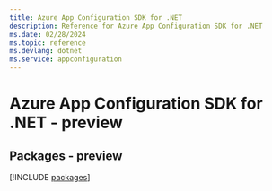 ```yaml
---
title: Azure App Configuration SDK for .NET
description: Reference for Azure App Configuration SDK for .NET
ms.date: 02/28/2024
ms.topic: reference
ms.devlang: dotnet
ms.service: appconfiguration
---
```

# Azure App Configuration SDK for .NET - preview
## Packages - preview
[!INCLUDE [packages](app-configuration-index.md)]